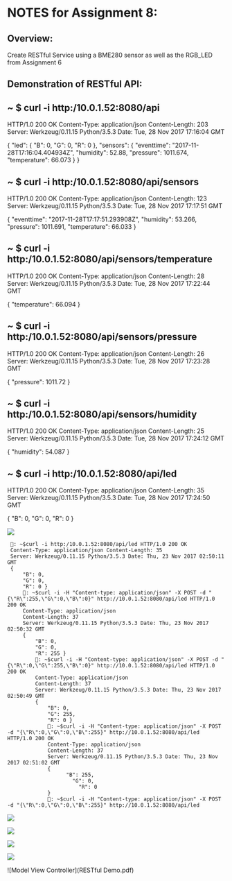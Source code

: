 # NOTES for Assignment 8:

## Overview:

Create RESTful Service using a BME280 sensor as well as the RGB_LED from Assignment 6

## Demonstration of RESTful API:

## ~ $ curl -i http:/10.0.1.52:8080/api 

HTTP/1.0 200 OK
Content-Type: application/json
Content-Length: 203
Server: Werkzeug/0.11.15 Python/3.5.3
Date: Tue, 28 Nov 2017 17:16:04 GMT

{
      "led": {
          "B": 0, 
          "G": 0, 
          "R": 0
       }, 
       "sensors": {
          "eventtime": "2017-11-28T17:16:04.404934Z", 
          "humidity": 52.88, 
          "pressure": 1011.674, 
          "temperature": 66.073
       }
}


## ~ $ curl -i http:/10.0.1.52:8080/api/sensors

HTTP/1.0 200 OK
Content-Type: application/json
Content-Length: 123
Server: Werkzeug/0.11.15 Python/3.5.3
Date: Tue, 28 Nov 2017 17:17:51 GMT

{
      "eventtime": "2017-11-28T17:17:51.293908Z", 
      "humidity": 53.266, 
      "pressure": 1011.691, 
      "temperature": 66.033
}

## ~ $ curl -i http:/10.0.1.52:8080/api/sensors/temperature

HTTP/1.0 200 OK
Content-Type: application/json
Content-Length: 28
Server: Werkzeug/0.11.15 Python/3.5.3
Date: Tue, 28 Nov 2017 17:22:44 GMT

{
      "temperature": 66.094
}

## ~ $ curl -i http:/10.0.1.52:8080/api/sensors/pressure

HTTP/1.0 200 OK
Content-Type: application/json
Content-Length: 26
Server: Werkzeug/0.11.15 Python/3.5.3
Date: Tue, 28 Nov 2017 17:23:28 GMT

{
      "pressure": 1011.72
}

## ~ $ curl -i http:/10.0.1.52:8080/api/sensors/humidity 

HTTP/1.0 200 OK
Content-Type: application/json
Content-Length: 25
Server: Werkzeug/0.11.15 Python/3.5.3
Date: Tue, 28 Nov 2017 17:24:12 GMT

{
      "humidity": 54.087
}

## ~ $ curl -i http:/10.0.1.52:8080/api/led

HTTP/1.0 200 OK
Content-Type: application/json
Content-Length: 35
Server: Werkzeug/0.11.15 Python/3.5.3
Date: Tue, 28 Nov 2017 17:24:50 GMT

{
      "B": 0, 
        "G": 0, 
          "R": 0
}

![](Images/IMG_2151.jpg?raw=true)



     : ~$curl -i http:/10.0.1.52:8080/api/led HTTP/1.0 200 OK
     Content-Type: application/json Content-Length: 35
     Server: Werkzeug/0.11.15 Python/3.5.3 Date: Thu, 23 Nov 2017 02:50:11 GMT
     {
         "B": 0,
         "G": 0,
         "R": 0 }
         : ~$curl -i -H "Content-type: application/json" -X POST -d "{\"R\":255,\"G\":0,\"B\":0}" http://10.0.1.52:8080/api/led HTTP/1.0 200 OK
         Content-Type: application/json
         Content-Length: 37
         Server: Werkzeug/0.11.15 Python/3.5.3 Date: Thu, 23 Nov 2017 02:50:32 GMT
         {
             "B": 0,
             "G": 0,
             "R": 255 }
             : ~$curl -i -H "Content-type: application/json" -X POST -d "{\"R\":0,\"G\":255,\"B\":0}" http://10.0.1.52:8080/api/led HTTP/1.0 200 OK
             Content-Type: application/json
             Content-Length: 37
             Server: Werkzeug/0.11.15 Python/3.5.3 Date: Thu, 23 Nov 2017 02:50:49 GMT
             {
                 "B": 0,
                 "G": 255,
                 "R": 0 }
                 : ~$curl -i -H "Content-type: application/json" -X POST -d "{\"R\":0,\"G\":0,\"B\":255}" http://10.0.1.52:8080/api/led HTTP/1.0 200 OK
                 Content-Type: application/json
                 Content-Length: 37
                 Server: Werkzeug/0.11.15 Python/3.5.3 Date: Thu, 23 Nov 2017 02:51:02 GMT
                 {
                       "B": 255,
                         "G": 0,
                           "R": 0
                 }
                 : ~$curl -i -H "Content-type: application/json" -X POST -d "{\"R\":0,\"G\":0,\"B\":255}" http://10.0.1.52:8080/api/led



![](Images/IMG_2151.jpg?raw=true)

![](Images/IMG_2148.jpg?raw=true)

![](Images/IMG_2149.jpg?raw=true)

![](Images/IMG_2150.jpg?raw=true)


![Model View Controller](RESTful Demo.pdf)
